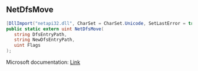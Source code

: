 ## NetDfsMove

```csharp
[DllImport("netapi32.dll", CharSet = CharSet.Unicode, SetLastError = true)]
public static extern uint NetDfsMove(
   string DfsEntryPath,
   string NewDfsEntryPath,
   uint Flags
);
```

Microsoft documentation: [Link](https://docs.microsoft.com/en-us/windows/win32/api/lmdfs/nf-lmdfs-netdfsmove)
